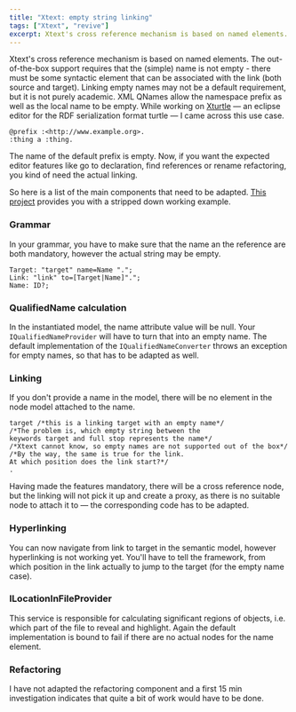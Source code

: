 ```yaml
---
title: "Xtext: empty string linking"
tags: ["Xtext", "revive"]
excerpt: Xtext's cross reference mechanism is based on named elements. The out-of-the-box support requires that the (simple) name is not empty - there must be some syntactic element that can be associated with the link (both source and target). Linking empty names may not be a default requirement, but it is not purely academic. This post describes where to hook into Xtext in order to allow empty names.
---
```

Xtext's cross reference mechanism is based on named elements. The out-of-the-box support requires that the (simple) name is not empty - there must be some syntactic element that can be associated with the link (both source and target). Linking empty names may not be a default requirement, but it is not purely academic. XML QNames allow the namespace prefix as well as the local name to be empty. While working on [Xturtle](https://github.com/AKSW/Xturtle "Xturtle") — an eclipse editor for the RDF serialization format turtle — I came across this use case.

```
@prefix :<http://www.example.org>.
:thing a :thing.
```

The name of the default prefix is empty. Now, if you want the expected editor features like go to declaration, find references or rename refactoring, you kind of need the actual linking.

So here is a list of the main components that need to be adapted. [This project](https://github.com/nittka/pocesl "empty string linking prototype") provides you with a stripped down working example.

### Grammar
In your grammar, you have to make sure that the name an the reference are both mandatory, however the actual string may be empty.

```
Target: "target" name=Name ".";
Link: "link" to=[Target|Name]".";
Name: ID?;
```

### QualifiedName calculation
In the instantiated model, the name attribute value will be null. Your `IQualifiedNameProvider` will have to turn that into an empty name. The default implementation of the `IQualifiedNameConverter` throws an exception for empty names, so that has to be adapted as well.

### Linking
If you don't provide a name in the model, there will be no element in the node model attached to the name.

```
target /*this is a linking target with an empty name*/
/*The problem is, which empty string between the 
keywords target and full stop represents the name*/
/*Xtext cannot know, so empty names are not supported out of the box*/
/*By the way, the same is true for the link.
At which position does the link start?*/
.
```

Having made the features mandatory, there will be a cross reference node, but the linking will not pick it up and create a proxy, as there is no suitable node to attach it to — the corresponding code has to be adapted.

### Hyperlinking
You can now navigate from link to target in the semantic model, however hyperlinking is not working yet. You'll have to tell the framework, from which position in the link actually to jump to the target (for the empty name case).

### ILocationInFileProvider
This service is responsible for calculating significant regions of objects, i.e. which part of the file to reveal and highlight. Again the default implementation is bound to fail if there are no actual nodes for the name element.

### Refactoring
I have not adapted the refactoring component and a first 15 min investigation indicates that quite a bit of work would have to be done.